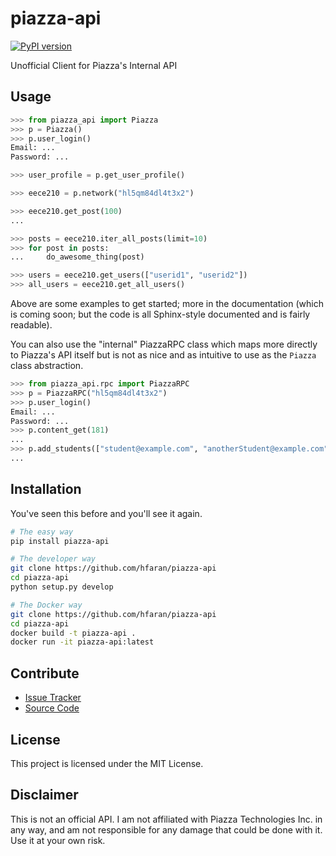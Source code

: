 # piazza-api

[![PyPI version](https://badge.fury.io/py/piazza-api.png)](http://badge.fury.io/py/piazza-api)

Unofficial Client for Piazza's Internal API


## Usage

```python
>>> from piazza_api import Piazza
>>> p = Piazza()
>>> p.user_login()
Email: ...
Password: ...

>>> user_profile = p.get_user_profile()

>>> eece210 = p.network("hl5qm84dl4t3x2")

>>> eece210.get_post(100)
...

>>> posts = eece210.iter_all_posts(limit=10)
>>> for post in posts:
...     do_awesome_thing(post)

>>> users = eece210.get_users(["userid1", "userid2"])
>>> all_users = eece210.get_all_users()
```

Above are some examples to get started; more in the documentation (which is coming soon; 
but the code is all Sphinx-style documented and is fairly readable).

You can also use the "internal" PiazzaRPC class which maps more directly
to Piazza's API itself but is not as nice and as intuitive to use as the
`Piazza` class abstraction.

```python
>>> from piazza_api.rpc import PiazzaRPC
>>> p = PiazzaRPC("hl5qm84dl4t3x2")
>>> p.user_login()
Email: ...
Password: ...
>>> p.content_get(181)
...
>>> p.add_students(["student@example.com", "anotherStudent@example.com"])
...
```


## Installation

You've seen this before and you'll see it again.

```bash
# The easy way
pip install piazza-api
```

```bash
# The developer way
git clone https://github.com/hfaran/piazza-api
cd piazza-api
python setup.py develop
```

```bash
# The Docker way
git clone https://github.com/hfaran/piazza-api
cd piazza-api
docker build -t piazza-api .
docker run -it piazza-api:latest
```

## Contribute

* [Issue Tracker](https://github.com/hfaran/piazza-api/issues)
* [Source Code](https://github.com/hfaran/piazza-api)


## License

This project is licensed under the MIT License.


## Disclaimer

This is not an official API. I am not affiliated with Piazza Technologies Inc. 
in any way, and am not responsible for any damage that could be done with it. 
Use it at your own risk.
